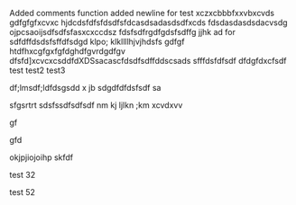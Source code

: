 Added comments function
added newline for test
xczxcbbbfxxvbxcvds
gdfgfgfxcvxc
hjdcdsfdfsfdsdfsfdcasdsadasdsdfxcds
fdsdasdasdsdacvsdg  ojpcsaoijsdfsdfsfasxcxccdsz
fdsfsdfrgdfgdsfsdffg jjhk
ad for sdfdffdsdsfsffdfsdgd  klpo;  klkllllhjvjhdsfs
gdfgf
htdfhxcgfgxfgfdghdfgvrdgdfgv
dfsfd]xcvcxcsddfdXDSsacascfdsdfsdffddscsads
sfffdsfdfsdf
dfdgfdxcfsdf
 test
 test2
 test3
 
 

df;lmsdf;ldfdsgsdd
x jb
sdgdfdfdsfsdf
sa

sfgsrtrt
sdsfssdfsdfsdf
nm kj  ljlkn ;km
xcvdxvv

gf

gfd



okjpjiojoihp
skfdf

test 32

test 52

